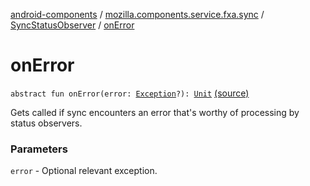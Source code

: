 [android-components](../../index.md) / [mozilla.components.service.fxa.sync](../index.md) / [SyncStatusObserver](index.md) / [onError](./on-error.md)

# onError

`abstract fun onError(error: `[`Exception`](https://developer.android.com/reference/java/lang/Exception.html)`?): `[`Unit`](https://kotlinlang.org/api/latest/jvm/stdlib/kotlin/-unit/index.html) [(source)](https://github.com/mozilla-mobile/android-components/blob/master/components/service/firefox-accounts/src/main/java/mozilla/components/service/fxa/sync/SyncManager.kt#L34)

Gets called if sync encounters an error that's worthy of processing by status observers.

### Parameters

`error` - Optional relevant exception.
